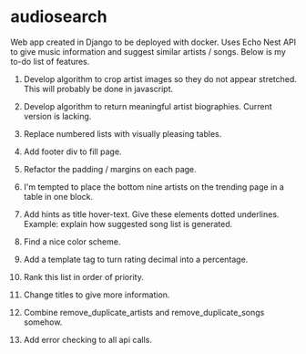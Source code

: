audiosearch
============

Web app created in Django to be deployed with docker.  Uses Echo Nest API to give music information and suggest similar artists / songs.  Below is my to-do list of features.

1. Develop algorithm to crop artist images so they do not appear stretched.  This will probably be done in javascript.

2. Develop algorithm to return meaningful artist biographies.  Current version is lacking.

3. Replace numbered lists with visually pleasing tables.

4. Add footer div to fill page.

5. Refactor the padding / margins on each page. 

6. I'm tempted to place the bottom nine artists on the trending page in a table in one block.

7. Add hints as title hover-text.  Give these elements dotted underlines.  Example: explain how suggested song list is generated.

8. Find a nice color scheme.

9. Add a template tag to turn rating decimal into a percentage.

10. Rank this list in order of priority. 

11. Change titles to give more information.

12. Combine remove_duplicate_artists and remove_duplicate_songs somehow.

13. Add error checking to all api calls.